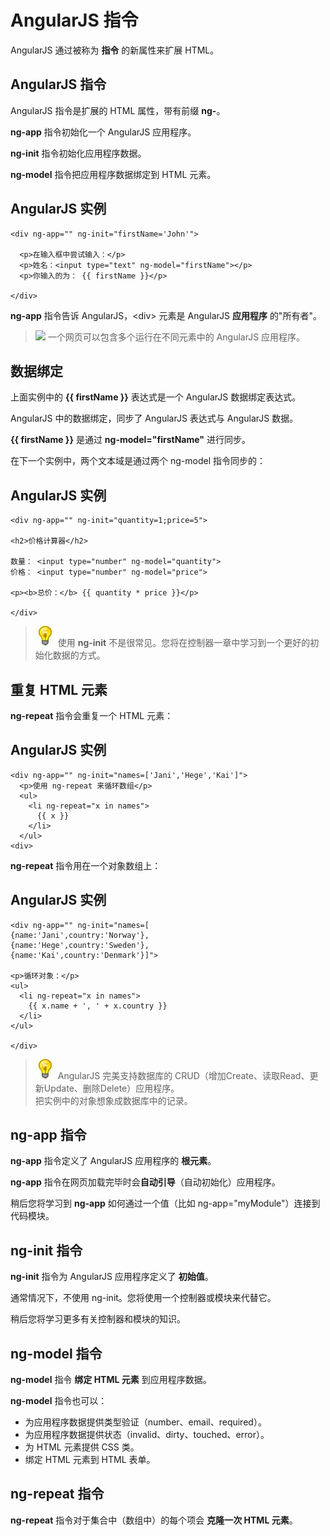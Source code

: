 
# AngularJS 指令



AngularJS 通过被称为 **指令** 的新属性来扩展 HTML。



## AngularJS 指令

AngularJS 指令是扩展的 HTML 属性，带有前缀 **ng-**。

**ng-app** 指令初始化一个 AngularJS 应用程序。

**ng-init** 指令初始化应用程序数据。

**ng-model** 指令把应用程序数据绑定到 HTML 元素。

## AngularJS 实例

```
<div ng-app="" ng-init="firstName='John'">  

  <p>在输入框中尝试输入：</p>  
  <p>姓名：<input type="text" ng-model="firstName"></p>  
  <p>你输入的为： {{ firstName }}</p>  

</div>
```



**ng-app** 指令告诉 AngularJS，&lt;div&gt; 元素是 AngularJS **应用程序** 的"所有者"。

> ![](/images/lamp.jpg)
> 一个网页可以包含多个运行在不同元素中的 AngularJS 应用程序。


## 数据绑定

上面实例中的 **{{ firstName }}** 表达式是一个 AngularJS 数据绑定表达式。

AngularJS 中的数据绑定，同步了 AngularJS 表达式与 AngularJS 数据。

**{{ firstName }}** 是通过 **ng-model="firstName"** 进行同步。

在下一个实例中，两个文本域是通过两个 ng-model 指令同步的：

## AngularJS 实例

```
<div ng-app="" ng-init="quantity=1;price=5">  

<h2>价格计算器</h2>  

数量： <input type="number" ng-model="quantity">  
价格： <input type="number" ng-model="price">  

<p><b>总价：</b> {{ quantity * price }}</p>  

</div>
```



> ![](images/lamp.jpg)
> 使用 **ng-init** 不是很常见。您将在控制器一章中学习到一个更好的初始化数据的方式。



## 重复 HTML 元素

**ng-repeat** 指令会重复一个 HTML 元素：

## AngularJS 实例

```
<div ng-app="" ng-init="names=['Jani','Hege','Kai']">  
  <p>使用 ng-repeat 来循环数组</p>  
  <ul>  
    <li ng-repeat="x in names">  
      {{ x }}  
    </li>  
  </ul>  
<div>  

```



**ng-repeat** 指令用在一个对象数组上：

## AngularJS 实例

```
<div ng-app="" ng-init="names=[  
{name:'Jani',country:'Norway'},  
{name:'Hege',country:'Sweden'},  
{name:'Kai',country:'Denmark'}]">  

<p>循环对象：</p>  
<ul>  
  <li ng-repeat="x in names">  
    {{ x.name + ', ' + x.country }}  
  </li>  
</ul>  

</div>
```



> ![](images/lamp.jpg)
> AngularJS 完美支持数据库的 CRUD（增加Create、读取Read、更新Update、删除Delete）应用程序。  
把实例中的对象想象成数据库中的记录。

## ng-app 指令

**ng-app** 指令定义了 AngularJS 应用程序的 **根元素**。

**ng-app** 指令在网页加载完毕时会**自动引导**（自动初始化）应用程序。

稍后您将学习到 **ng-app** 如何通过一个值（比如 ng-app="myModule"）连接到代码模块。



## ng-init 指令

**ng-init** 指令为 AngularJS 应用程序定义了 **初始值**。

通常情况下，不使用 ng-init。您将使用一个控制器或模块来代替它。

稍后您将学习更多有关控制器和模块的知识。



## ng-model 指令

**ng-model** 指令 **绑定 HTML 元素** 到应用程序数据。

**ng-model** 指令也可以：

*   为应用程序数据提供类型验证（number、email、required）。
*   为应用程序数据提供状态（invalid、dirty、touched、error）。
*   为 HTML 元素提供 CSS 类。
*   绑定 HTML 元素到 HTML 表单。



## ng-repeat 指令

**ng-repeat** 指令对于集合中（数组中）的每个项会 **克隆一次 HTML 元素**。


